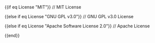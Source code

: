 {{if eq License "MIT"}}
// MIT License

{{else if eq License "GNU GPL v3.0"}}
// GNU GPL v3.0 License

{{else if eq License "Apache Software License 2.0"}}
// Apache License

{{end}}
